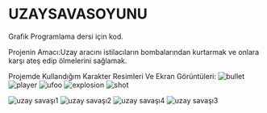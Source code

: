 # UZAYSAVASOYUNU
Grafik Programlama dersi için kod.

Projenin Amacı:Uzay aracını istilacıların bombalarından kurtarmak ve onlara karşı ateş edip ölmelerini sağlamak.

Projemde Kullandığım Karakter Resimleri Ve Ekran Görüntüleri:
![bullet](https://user-images.githubusercontent.com/64094038/101992253-ed732380-3cc2-11eb-9f28-0fc90f47dbb0.png)
![player](https://user-images.githubusercontent.com/64094038/101992256-f06e1400-3cc2-11eb-9996-ae20c39b2b9c.png)
![ufoo](https://user-images.githubusercontent.com/64094038/101992259-f3690480-3cc2-11eb-90a1-122d3554c09b.gif)
![explosion](https://user-images.githubusercontent.com/64094038/101992260-f5cb5e80-3cc2-11eb-8cad-585c841205d5.png)
![shot](https://user-images.githubusercontent.com/64094038/101992263-fbc13f80-3cc2-11eb-869f-7df3408860bf.gif)


![uzay savaşı1](https://user-images.githubusercontent.com/64094038/101992226-b7ce3a80-3cc2-11eb-9594-9564ef1c80d0.png)
![uzay savaşı2](https://user-images.githubusercontent.com/64094038/101992227-ba309480-3cc2-11eb-93ed-16503979ca29.png)
![uzay savaşı4](https://user-images.githubusercontent.com/64094038/101992229-bd2b8500-3cc2-11eb-8002-83ccc9752da6.png)
![uzay savaşı3](https://user-images.githubusercontent.com/64094038/101992232-c0bf0c00-3cc2-11eb-82fd-aaf52eebe570.png)
